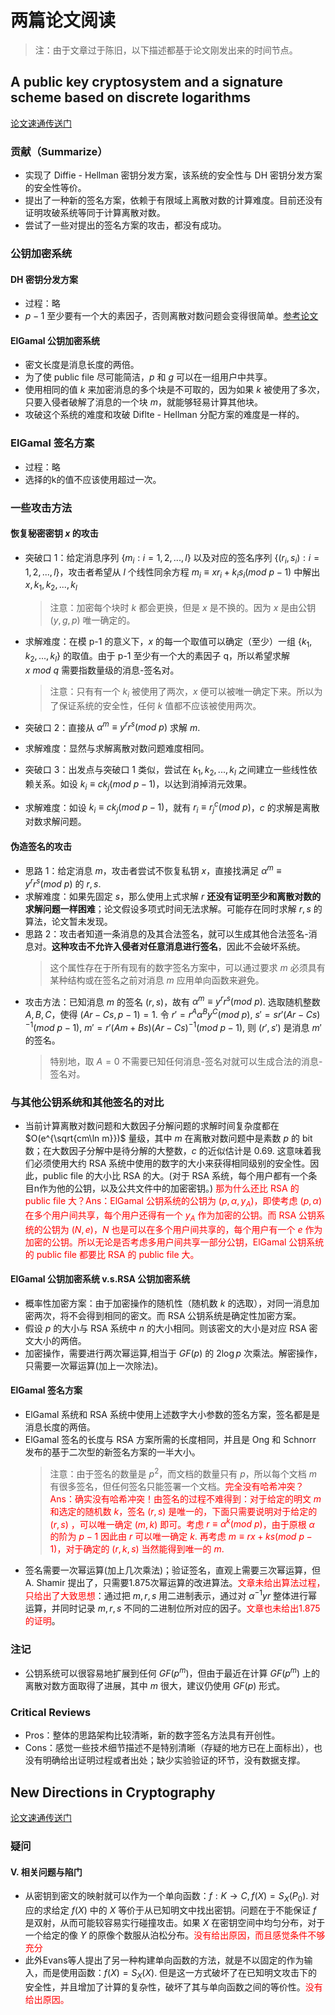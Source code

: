 # 两篇论文阅读
> 注：由于文章过于陈旧，以下描述都基于论文刚发出来的时间节点。
## A public key cryptosystem and a signature scheme based on discrete logarithms
[论文速通传送门](https://www.cnblogs.com/pam-sh/p/14933371.html)
### 贡献（Summarize）
- 实现了 Diffie - Hellman 密钥分发方案，该系统的安全性与 DH 密钥分发方案的安全性等价。
- 提出了一种新的签名方案，依赖于有限域上离散对数的计算难度。目前还没有证明攻破系统等同于计算离散对数。
- 尝试了一些对提出的签名方案的攻击，都没有成功。

### 公钥加密系统
#### DH 密钥分发方案
- 过程：略
- $p-1$ 至少要有一个大的素因子，否则离散对数问题会变得很简单。[参考论文](https://ee.stanford.edu/~hellman/publications/28.pdf)

#### ElGamal 公钥加密系统
- 密文长度是消息长度的两倍。
- 为了使 public file 尽可能简洁，$p$ 和 $g$ 可以在一组用户中共享。
- 使用相同的值 $k$ 来加密消息的多个块是不可取的，因为如果 $k$ 被使用了多次，只要入侵者破解了消息的一个块 $m$，就能够轻易计算其他块。
- 攻破这个系统的难度和攻破 Diflte - Hellman 分配方案的难度是一样的。

### ElGamal 签名方案
- 过程：略
- 选择的k的值不应该使用超过一次。
 
### 一些攻击方法
#### 恢复秘密密钥 $x$ 的攻击
- 突破口 1：给定消息序列 $\{m_i:i=1,2,...,l\}$ 以及对应的签名序列 $\{(r_i,s_i):i=1,2,...,l\}$，攻击者希望从 $l$ 个线性同余方程 $m_i\equiv xr_i+k_is_i(mod\ p-1)$ 中解出 $x,k_1,k_2,...,k_l$ 
  > 注意：加密每个块时 $k$ 都会更换，但是 $x$ 是不换的。因为 $x$ 是由公钥 $(y,g,p)$ 唯一确定的。
- 求解难度：在模 p-1 的意义下，$x$ 的每一个取值可以确定（至少）一组 $\{k_1,k_2,...,k_l\}$ 的取值。由于 p-1 至少有一个大的素因子 q，所以希望求解 $x\ mod\ q$ 需要指数量级的消息-签名对。
  > 注意：只有有一个 $k_i$ 被使用了两次，$x$ 便可以被唯一确定下来。所以为了保证系统的安全性，任何 $k$ 值都不应该被使用两次。

- 突破口 2：直接从 $\alpha^m\equiv y^rr^s(mod\ p)$ 求解 $m$.
- 求解难度：显然与求解离散对数问题难度相同。
- 突破口 3：出发点与突破口 1 类似，尝试在 $k_1,k_2,...,k_l$ 之间建立一些线性依赖关系。如设 $k_i\equiv ck_j(mod\ p-1)$，以达到消掉消元效果。
- 求解难度：如设 $k_i\equiv ck_j(mod\ p-1)$，就有 $r_i\equiv r_j^c(mod\ p)$，$c$ 的求解是离散对数求解问题。
#### 伪造签名的攻击
- 思路 1：给定消息 $m$，攻击者尝试不恢复私钥 $x$，直接找满足 $\alpha^m\equiv y^rr^s(mod\ p)$ 的 $r,s$.
- 求解难度：如果先固定 $s$，那么使用上式求解 $r$ **还没有证明至少和离散对数的求解问题一样困难**；论文假设多项式时间无法求解。可能存在同时求解 $r,s$ 的算法，论文暂未发现。
- 思路 2：攻击者知道一条消息的及其合法签名，就可以生成其他合法签名-消息对。**这种攻击不允许入侵者对任意消息进行签名**，因此不会破坏系统。
  > 这个属性存在于所有现有的数字签名方案中，可以通过要求 $m$ 必须具有某种结构或在签名之前对消息 $m$ 应用单向函数来避免。
- 攻击方法：已知消息 $m$ 的签名 $(r,s)$，故有 $\alpha^m\equiv y^rr^s(mod\ p)$. 选取随机整数 $A,B,C$，使得 $(Ar-Cs,p-1)=1$. 令 $r'=r^A\alpha^By^C(mod\ p)$, $s'=sr'(Ar-Cs)^{-1}(mod\ p-1)$, $m'=r'(Am+Bs)(Ar-Cs)^{-1}(mod\ p-1)$, 则 $(r',s')$ 是消息 $m'$ 的签名。
  > 特别地，取 $A=0$ 不需要已知任何消息-签名对就可以生成合法的消息-签名对。
### 与其他公钥系统和其他签名的对比
- 当前计算离散对数问题和大数因子分解问题的求解时间复杂度都在 $O(e^{\sqrt{cm\ln m}})$ 量级，其中 $m$ 在离散对数问题中是素数 $p$ 的 bit 数；在大数因子分解中是待分解的大整数，$c$ 的近似估计是 0.69. 这意味着我们必须使用大约 RSA 系统中使用的数字的大小来获得相同级别的安全性。因此，public file 的大小比 RSA 的大。(对于 RSA 系统，每个用户都有一个条目n作为他的公钥，以及公共文件中的加密密钥。) <font color=red>那为什么还比 RSA 的 public file 大？Ans：ElGamal 公钥系统的公钥为 $(p,\alpha,y_A)$，即使考虑 $(p,\alpha)$ 在多个用户间共享，每个用户还得有一个 $y_A$ 作为加密的公钥。而 RSA 公钥系统的公钥为 $(N,e)$，$N$ 也是可以在多个用户间共享的，每个用户有一个 $e$ 作为加密的公钥。所以无论是否考虑多用户间共享一部分公钥，ElGamal 公钥系统的 public file 都要比 RSA 的 public file 大。</font>
#### ElGamal 公钥加密系统 v.s.RSA 公钥加密系统
- 概率性加密方案：由于加密操作的随机性（随机数 $k$ 的选取），对同一消息加密两次，将不会得到相同的密文。而 RSA 公钥系统是确定性加密方案。
- 假设 $p$ 的大小与 RSA 系统中 $n$ 的大小相同。则该密文的大小是对应 RSA 密文大小的两倍。
- 加密操作，需要进行两次幂运算,相当于 $GF(p)$ 的 $2\log p$ 次乘法。解密操作，只需要一次幂运算(加上一次除法)。

#### ElGamal 签名方案
- ElGamal 系统和 RSA 系统中使用上述数字大小参数的签名方案，签名都是是消息长度的两倍。
- ElGamal 签名的长度与 RSA 方案所需的长度相同，并且是 Ong 和 Schnorr 发布的基于二次型的新签名方案的一半大小。
  > 注意：由于签名的数量是 $p^2$，而文档的数量只有 $p$，所以每个文档 $m$ 有很多签名，但任何签名只能签署一个文档。<font color=red>完全没有哈希冲突？Ans：确实没有哈希冲突！由签名的过程不难得到：对于给定的明文 $m$ 和选定的随机数 $k$，签名 $(r,s)$ 是唯一的，下面只需要说明对于给定的 $(r,s)$ ，可以唯一确定 $(m,k)$ 即可。考虑 $r \equiv \alpha^k (mod\ p)$，由于原根 $\alpha$ 的阶为 $p-1$ 因此由 $r$ 可以唯一确定 $k$. 再考虑 $m \equiv rx + ks(mod\ p-1)$，对于确定的 $(r,k,s)$ 当然能得到唯一的 $m$. </font>
- 签名需要一次幂运算(加上几次乘法)；验证签名，直观上需要三次幂运算，但 A. Shamir 提出了，只需要1.875次幂运算的改进算法。<font color=red>文章未给出算法过程，只给出了大致思想</font>：通过把 $m,r,s$ 用二进制表示，通过对 $\alpha^{-1}yr$ 整体进行幂运算，并同时记录 $m,r,s$ 不同的二进制位所对应的因子。<font color=red>文章也未给出1.875的证明</font>。

### 注记
- 公钥系统可以很容易地扩展到任何 $GF(p^m)$，但由于最近在计算 $GF(p^m)$ 上的离散对数方面取得了进展，其中 $m$ 很大，建议仍使用 $GF(p)$ 形式。

### Critical Reviews
- Pros：整体的思路架构比较清晰，新的数字签名方法具有开创性。
- Cons：感觉一些技术细节描述不是特别清晰（存疑的地方已在上面标出），也没有明确给出证明过程或者出处；缺少实验验证的环节，没有数据支撑。

## New Directions in Cryptography
[论文速通传送门](https://blog.csdn.net/sinat_36945592/article/details/118711264)
### 疑问
#### V. 相关问题与陷门
- 从密钥到密文的映射就可以作为一个单向函数：$f:K\to C, f(X)=S_X(P_0)$. 对应的求给定 $f(X)$ 中的 $X$ 等价于从已知明文中找出密钥。问题在于不能保证 $f$ 是双射，从而可能较容易实行碰撞攻击。如果 $X$ 在密钥空间中均匀分布，对于一个给定的像 $Y$ 的原像个数服从泊松分布。<font color=red>没有给出原因，而且感觉条件不够充分</font>
- 此外Evans等人提出了另一种构建单向函数的方法，就是不以固定的作为输入，而是使用函数：$f(X)=S_X(X)$. 但是这一方式破坏了在已知明文攻击下的安全性，并且增加了计算的复杂性，破坏了其与单向函数之间的等价性。<font color=red>没有给出原因。</font>

